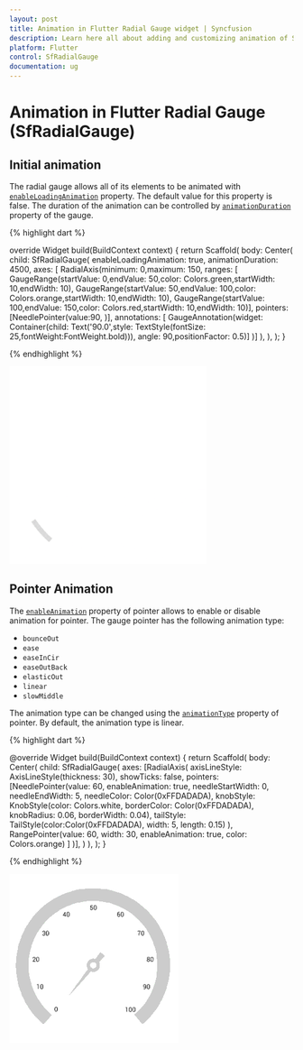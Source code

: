 ```yaml
---
layout: post
title: Animation in Flutter Radial Gauge widget | Syncfusion
description: Learn here all about adding and customizing animation of Syncfusion Flutter Radial Gauge (SfRadialGauge) widget and more.
platform: Flutter
control: SfRadialGauge
documentation: ug
---
```


# Animation in Flutter Radial Gauge (SfRadialGauge)

## Initial animation

The radial gauge allows all of its elements to be animated with [`enableLoadingAnimation`](https://pub.dev/documentation/syncfusion_flutter_gauges/latest/gauges/SfRadialGauge/enableLoadingAnimation.html) property. The default value for this property is false. The duration of the animation can be controlled by [`animationDuration`](https://pub.dev/documentation/syncfusion_flutter_gauges/latest/gauges/SfRadialGauge/animationDuration.html) property of the gauge.

{% highlight dart %}

override
Widget build(BuildContext context) {
   return Scaffold(
      body: Center(
        child: SfRadialGauge(
      enableLoadingAnimation: true, animationDuration: 4500,
      axes: <RadialAxis>[
        RadialAxis(minimum: 0,maximum: 150,
            ranges: <GaugeRange>[
              GaugeRange(startValue: 0,endValue: 50,color: Colors.green,startWidth: 10,endWidth: 10),
              GaugeRange(startValue: 50,endValue: 100,color: Colors.orange,startWidth: 10,endWidth: 10),
              GaugeRange(startValue: 100,endValue: 150,color: Colors.red,startWidth: 10,endWidth: 10)],
            pointers: <GaugePointer>[NeedlePointer(value:90, )],
            annotations: <GaugeAnnotation>[
              GaugeAnnotation(widget: Container(child:
              Text('90.0',style: TextStyle(fontSize: 25,fontWeight:FontWeight.bold))),
                  angle: 90,positionFactor: 0.5)]
          )]
        ),
      ),
    );
  }

{% endhighlight %}

![gauge loading animation](images/animation/initial_Animation.gif)

## Pointer Animation

The [`enableAnimation`](https://pub.dev/documentation/syncfusion_flutter_gauges/latest/gauges/GaugePointer/enableAnimation.html) property of pointer allows to enable or disable animation for pointer. The gauge pointer has the following animation type:

* `bounceOut`
* `ease`
* `easeInCir`
* `easeOutBack`
* `elasticOut`
* `linear`
* `slowMiddle`

The animation type can be changed using the [`animationType`](https://pub.dev/documentation/syncfusion_flutter_gauges/latest/gauges/GaugePointer/animationType.html) property of pointer. By default, the animation type is linear.

{% highlight dart %}

@override
Widget build(BuildContext context) {
  return Scaffold(
    body: Center(
              child: SfRadialGauge(
                axes: <RadialAxis>[RadialAxis( 
                 axisLineStyle: AxisLineStyle(thickness: 30), showTicks: false,
                 pointers: <GaugePointer>[NeedlePointer(value: 60, enableAnimation: true,
                 needleStartWidth: 0,
                   needleEndWidth: 5, needleColor: Color(0xFFDADADA),
                   knobStyle: KnobStyle(color: Colors.white, borderColor: Color(0xFFDADADA),
                       knobRadius: 0.06,
                       borderWidth: 0.04),
                   tailStyle: TailStyle(color:Color(0xFFDADADA), width: 5,
                   length: 0.15)
                    ),
                   RangePointer(value: 60, width: 30, enableAnimation: true, color: Colors.orange)
                 ]
                )],
              )
            ),
          );
        }

{% endhighlight %}

![pointer animation](images/animation/animation.gif)